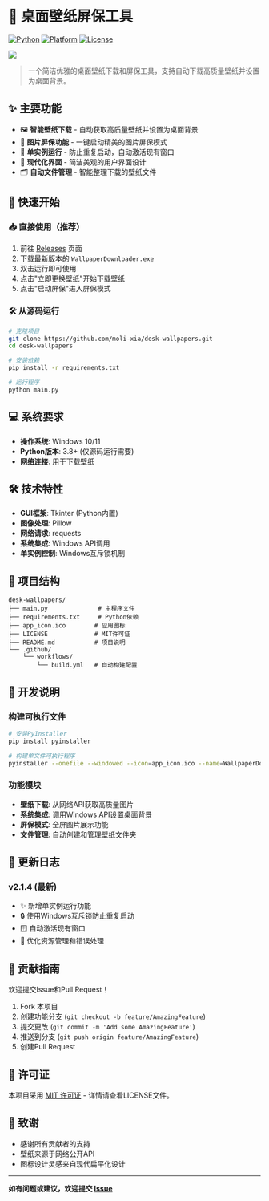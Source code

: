 # 🎨 桌面壁纸屏保工具

[![Python](https://img.shields.io/badge/Python-3.8+-blue.svg)](https://www.python.org/)
[![Platform](https://img.shields.io/badge/Platform-Windows-lightgrey.svg)](https://www.microsoft.com/windows/)
[![License](https://img.shields.io/badge/License-MIT-green.svg)](LICENSE)

![](https://s3.bmp.ovh/imgs/2025/07/19/3e9d9a80852cdf84.png)

> 一个简洁优雅的桌面壁纸下载和屏保工具，支持自动下载高质量壁纸并设置为桌面背景。

## ✨ 主要功能

- 🖼️ **智能壁纸下载** - 自动获取高质量壁纸并设置为桌面背景
- 🌟 **图片屏保功能** - 一键启动精美的图片屏保模式
- 🎯 **单实例运行** - 防止重复启动，自动激活现有窗口
- 🎨 **现代化界面** - 简洁美观的用户界面设计
- 🗂️ **自动文件管理** - 智能整理下载的壁纸文件

## 🚀 快速开始

### 📥 直接使用（推荐）

1. 前往 [Releases](https://github.com/moli-xia/desk-wallpapers/releases) 页面
2. 下载最新版本的 `WallpaperDownloader.exe`
3. 双击运行即可使用
4. 点击"立即更换壁纸"开始下载壁纸
5. 点击"启动屏保"进入屏保模式

### 🛠️ 从源码运行

```bash
# 克隆项目
git clone https://github.com/moli-xia/desk-wallpapers.git
cd desk-wallpapers

# 安装依赖
pip install -r requirements.txt

# 运行程序
python main.py
```

## 💻 系统要求

- **操作系统**: Windows 10/11
- **Python版本**: 3.8+ (仅源码运行需要)
- **网络连接**: 用于下载壁纸

## 🛠️ 技术特性

- **GUI框架**: Tkinter (Python内置)
- **图像处理**: Pillow
- **网络请求**: requests
- **系统集成**: Windows API调用
- **单实例控制**: Windows互斥锁机制

## 📁 项目结构

```
desk-wallpapers/
├── main.py              # 主程序文件
├── requirements.txt     # Python依赖
├── app_icon.ico        # 应用图标
├── LICENSE             # MIT许可证
├── README.md           # 项目说明
└── .github/
    └── workflows/
        └── build.yml   # 自动构建配置
```

## 🔧 开发说明

### 构建可执行文件

```bash
# 安装PyInstaller
pip install pyinstaller

# 构建单文件可执行程序
pyinstaller --onefile --windowed --icon=app_icon.ico --name=WallpaperDownloader main.py
```

### 功能模块

- **壁纸下载**: 从网络API获取高质量图片
- **系统集成**: 调用Windows API设置桌面背景
- **屏保模式**: 全屏图片展示功能
- **文件管理**: 自动创建和管理壁纸文件夹

## 📝 更新日志

### v2.1.4 (最新)

- ✨ 新增单实例运行功能
- 🔒 使用Windows互斥锁防止重复启动
- 🪟 自动激活现有窗口
- 🧹 优化资源管理和错误处理

## 🤝 贡献指南

欢迎提交Issue和Pull Request！

1. Fork 本项目
2. 创建功能分支 (`git checkout -b feature/AmazingFeature`)
3. 提交更改 (`git commit -m 'Add some AmazingFeature'`)
4. 推送到分支 (`git push origin feature/AmazingFeature`)
5. 创建Pull Request

## 📄 许可证

本项目采用 [MIT 许可证](LICENSE) - 详情请查看LICENSE文件。

## 🙏 致谢

- 感谢所有贡献者的支持
- 壁纸来源于网络公开API
- 图标设计灵感来自现代扁平化设计

---

**如有问题或建议，欢迎提交 [Issue](https://github.com/moli-xia/desk-wallpapers/issues)**
